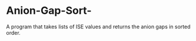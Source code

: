 # Anion-Gap-Sort-
A program that takes lists of ISE values and returns the anion gaps in sorted order. 
